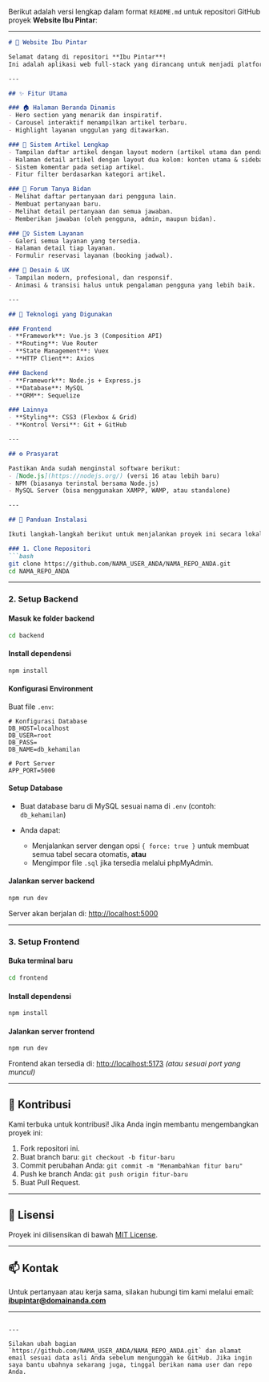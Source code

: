 Berikut adalah versi lengkap dalam format `README.md` untuk repositori GitHub proyek **Website Ibu Pintar**:

---

````markdown
# 🌸 Website Ibu Pintar

Selamat datang di repositori **Ibu Pintar**!  
Ini adalah aplikasi web full-stack yang dirancang untuk menjadi platform informasi dan komunitas interaktif bagi para calon ibu dan ibu muda.

---

## ✨ Fitur Utama

### 🏠 Halaman Beranda Dinamis
- Hero section yang menarik dan inspiratif.
- Carousel interaktif menampilkan artikel terbaru.
- Highlight layanan unggulan yang ditawarkan.

### 📰 Sistem Artikel Lengkap
- Tampilan daftar artikel dengan layout modern (artikel utama dan pendamping).
- Halaman detail artikel dengan layout dua kolom: konten utama & sidebar artikel terbaru.
- Sistem komentar pada setiap artikel.
- Fitur filter berdasarkan kategori artikel.

### 💬 Forum Tanya Bidan
- Melihat daftar pertanyaan dari pengguna lain.
- Membuat pertanyaan baru.
- Melihat detail pertanyaan dan semua jawaban.
- Memberikan jawaban (oleh pengguna, admin, maupun bidan).

### 🧘‍♀️ Sistem Layanan
- Galeri semua layanan yang tersedia.
- Halaman detail tiap layanan.
- Formulir reservasi layanan (booking jadwal).

### 🎨 Desain & UX
- Tampilan modern, profesional, dan responsif.
- Animasi & transisi halus untuk pengalaman pengguna yang lebih baik.

---

## 🧰 Teknologi yang Digunakan

### Frontend
- **Framework**: Vue.js 3 (Composition API)
- **Routing**: Vue Router
- **State Management**: Vuex
- **HTTP Client**: Axios

### Backend
- **Framework**: Node.js + Express.js
- **Database**: MySQL
- **ORM**: Sequelize

### Lainnya
- **Styling**: CSS3 (Flexbox & Grid)
- **Kontrol Versi**: Git + GitHub

---

## ⚙️ Prasyarat

Pastikan Anda sudah menginstal software berikut:
- [Node.js](https://nodejs.org/) (versi 16 atau lebih baru)
- NPM (biasanya terinstal bersama Node.js)
- MySQL Server (bisa menggunakan XAMPP, WAMP, atau standalone)

---

## 🚀 Panduan Instalasi

Ikuti langkah-langkah berikut untuk menjalankan proyek ini secara lokal:

### 1. Clone Repositori
```bash
git clone https://github.com/NAMA_USER_ANDA/NAMA_REPO_ANDA.git
cd NAMA_REPO_ANDA
````

---

### 2. Setup Backend

#### Masuk ke folder backend

```bash
cd backend
```

#### Install dependensi

```bash
npm install
```

#### Konfigurasi Environment

Buat file `.env`:

```env
# Konfigurasi Database
DB_HOST=localhost
DB_USER=root
DB_PASS=
DB_NAME=db_kehamilan

# Port Server
APP_PORT=5000
```

#### Setup Database

* Buat database baru di MySQL sesuai nama di `.env` (contoh: `db_kehamilan`)
* Anda dapat:

  * Menjalankan server dengan opsi `{ force: true }` untuk membuat semua tabel secara otomatis, **atau**
  * Mengimpor file `.sql` jika tersedia melalui phpMyAdmin.

#### Jalankan server backend

```bash
npm run dev
```

Server akan berjalan di: [http://localhost:5000](http://localhost:5000)

---

### 3. Setup Frontend

#### Buka terminal baru

```bash
cd frontend
```

#### Install dependensi

```bash
npm install
```

#### Jalankan server frontend

```bash
npm run dev
```

Frontend akan tersedia di: [http://localhost:5173](http://localhost:5173) *(atau sesuai port yang muncul)*

---

## 🤝 Kontribusi

Kami terbuka untuk kontribusi! Jika Anda ingin membantu mengembangkan proyek ini:

1. Fork repositori ini.
2. Buat branch baru: `git checkout -b fitur-baru`
3. Commit perubahan Anda: `git commit -m "Menambahkan fitur baru"`
4. Push ke branch Anda: `git push origin fitur-baru`
5. Buat Pull Request.

---

## 📄 Lisensi

Proyek ini dilisensikan di bawah [MIT License](LICENSE).

---

## 📫 Kontak

Untuk pertanyaan atau kerja sama, silakan hubungi tim kami melalui email: **[ibupintar@domainanda.com](mailto:ibupintar@domainanda.com)**

---

```

---

Silakan ubah bagian `https://github.com/NAMA_USER_ANDA/NAMA_REPO_ANDA.git` dan alamat email sesuai data asli Anda sebelum mengunggah ke GitHub. Jika ingin saya bantu ubahnya sekarang juga, tinggal berikan nama user dan repo Anda.
```
